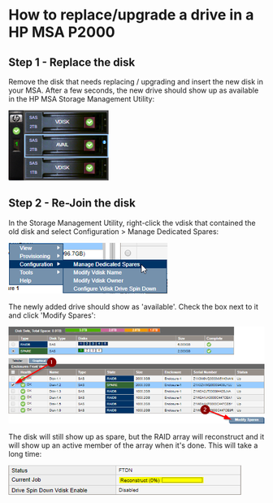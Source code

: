# How to replace/upgrade a drive in a HP MSA P2000

## Step 1 - Replace the disk

Remove the disk that needs replacing / upgrading and insert the new disk in your MSA. After a few seconds, the new drive should show up as available in the HP MSA Storage Management Utility:

![](p2000step1.png)

## Step 2 - Re-Join the disk

In the Storage Management Utility, right-click the vdisk that contained the old disk and select Configuration > Manage Dedicated Spares:

![](p2000step2.png)

The newly added drive should show as 'available'. Check the box next to it and click 'Modify Spares':

![](p2000step3.png)

The disk will still show up as spare, but the RAID array will reconstruct and it will show up an active member of the array when it's done. This will take a long time:

![](p2000step4.png)